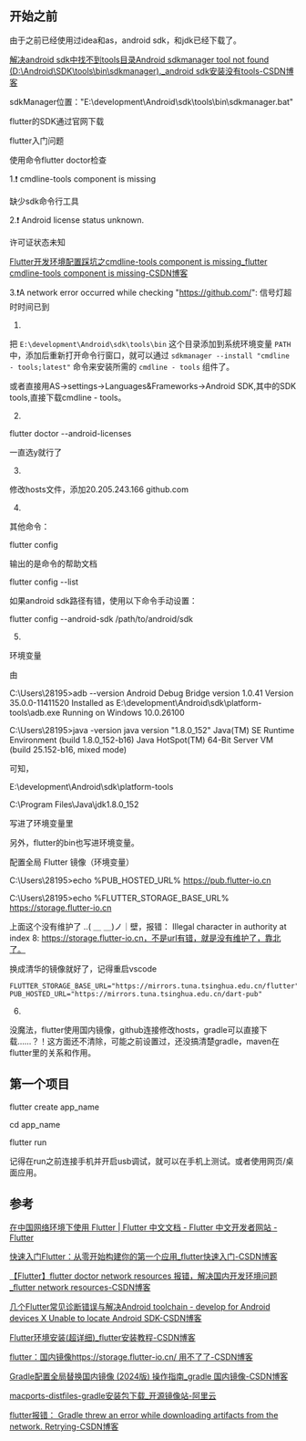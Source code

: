 ## 开始之前

由于之前已经使用过idea和as，android sdk，和jdk已经下载了。



[解决android sdk中找不到tools目录Android sdkmanager tool not found (D:\Android\SDK\tools\bin\sdkmanager)._android sdk安装没有tools-CSDN博客](https://blog.csdn.net/qq_36983458/article/details/105194433)

sdkManager位置："E:\development\Android\sdk\tools\bin\sdkmanager.bat"



flutter的SDK通过官网下载



flutter入门问题

使用命令flutter doctor检查

1.:exclamation: cmdline-tools component is missing

缺少sdk命令行工具

2.:exclamation:   Android license status unknown.

许可证状态未知

[Flutter开发环境配置踩坑之cmdline-tools component is missing_flutter cmdline-tools component is missing-CSDN博客](https://blog.csdn.net/ZXHL_hxf/article/details/121208026)

3.:exclamation:A network error occurred while checking "https://github.com/": 信号灯超时时间已到



1.

把 `E:\development\Android\sdk\tools\bin` 这个目录添加到系统环境变量 `PATH` 中，添加后重新打开命令行窗口，就可以通过 `sdkmanager --install "cmdline - tools;latest"` 命令来安装所需的 `cmdline - tools` 组件了。

或者直接用AS->settings->Languages&Frameworks->Android SDK,其中的SDK tools,直接下载cmdline - tools。

2.

flutter doctor --android-licenses

一直选y就行了

3.

修改hosts文件，添加20.205.243.166 github.com

4.

其他命令：

flutter config

输出的是命令的帮助文档

flutter config --list

如果android sdk路径有错，使用以下命令手动设置：

flutter config --android-sdk /path/to/android/sdk





5.

环境变量

由

C:\Users\28195>adb --version
Android Debug Bridge version 1.0.41
Version 35.0.0-11411520
Installed as E:\development\Android\sdk\platform-tools\adb.exe
Running on Windows 10.0.26100

C:\Users\28195>java -version
java version "1.8.0_152"
Java(TM) SE Runtime Environment (build 1.8.0_152-b16)
Java HotSpot(TM) 64-Bit Server VM (build 25.152-b16, mixed mode)

可知，

E:\development\Android\sdk\platform-tools

C:\Program Files\Java\jdk1.8.0_152

写进了环境变量里

另外，flutter的bin也写进环境变量。



配置全局 Flutter 镜像（环境变量）

C:\Users\28195>echo %PUB_HOSTED_URL%
https://pub.flutter-io.cn

C:\Users\28195>echo %FLUTTER_STORAGE_BASE_URL%
https://storage.flutter-io.cn

上面这个没有维护了  ..( ＿ ＿)ノ｜壁，报错： Illegal character in authority at index 8: https://storage.flutter-io.cn，不是url有错，就是没有维护了，靠北了。

换成清华的镜像就好了，记得重启vscode

```
FLUTTER_STORAGE_BASE_URL="https://mirrors.tuna.tsinghua.edu.cn/flutter"
PUB_HOSTED_URL="https://mirrors.tuna.tsinghua.edu.cn/dart-pub"
```

6.

没魔法，flutter使用国内镜像，github连接修改hosts，gradle可以直接下载……？！这方面还不清除，可能之前设置过，还没搞清楚gradle，maven在flutter里的关系和作用。



## 第一个项目

flutter create app_name

cd app_name

flutter run

记得在run之前连接手机并开启usb调试，就可以在手机上测试。或者使用网页/桌面应用。





## 参考

[在中国网络环境下使用 Flutter | Flutter 中文文档 - Flutter 中文开发者网站 - Flutter](https://docs.flutter.cn/community/china/)

[快速入门Flutter：从零开始构建你的第一个应用_flutter快速入门-CSDN博客](https://blog.csdn.net/gygkhd/article/details/139646716)

[【Flutter】flutter doctor network resources 报错，解决国内开发环境问题_flutter network resources-CSDN博客](https://blog.csdn.net/PxFuture/article/details/134112244)

[几个Flutter常见诊断错误与解决Android toolchain - develop for Android devices X Unable to locate Android SDK-CSDN博客](https://blog.csdn.net/qq_28550263/article/details/132869987)

[Flutter环境安装(超详细)_flutter安装教程-CSDN博客](https://blog.csdn.net/qq_40976321/article/details/121806555)

[flutter：国内镜像https://storage.flutter-io.cn/ 用不了了-CSDN博客](https://blog.csdn.net/MarkeyMark/article/details/111031751)

[Gradle配置全局替换国内镜像 (2024版) 操作指南_gradle 国内镜像-CSDN博客](https://blog.csdn.net/vvvae1234/article/details/141565822)

[macports-distfiles-gradle安装包下载_开源镜像站-阿里云](https://mirrors.aliyun.com/macports/distfiles/gradle/)

[flutter报错： Gradle threw an error while downloading artifacts from the network. Retrying-CSDN博客](https://blog.csdn.net/qq_36413371/article/details/113618602)